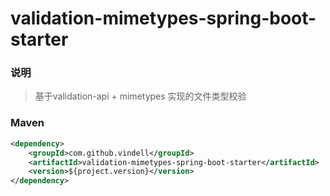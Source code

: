 # validation-mimetypes-spring-boot-starter


### 说明

 > 基于validation-api + mimetypes 实现的文件类型校验

### Maven

``` xml
<dependency>
	<groupId>com.github.vindell</groupId>
	<artifactId>validation-mimetypes-spring-boot-starter</artifactId>
	<version>${project.version}</version>
</dependency>
```